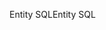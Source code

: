 <span data-ttu-id="5811b-101">Entity SQL</span><span class="sxs-lookup"><span data-stu-id="5811b-101">Entity SQL</span></span>